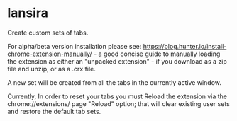 # lansira

Create custom sets of tabs.

For alpha/beta version installation please see: https://blog.hunter.io/install-chrome-extension-manually/ - a good 
concise guide to manually loading the extension as either an "unpacked extension" - if you download as a zip file and unzip, 
or as a .crx file.

A new set will be created from all the tabs in the currently active window.

Currently, In order to reset your tabs you must Reload the extension via the chrome://extensions/ page "Reload" option;
that will clear existing user sets and restore the default tab sets.
